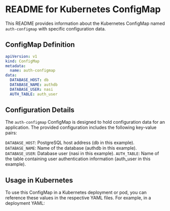 # README for Kubernetes ConfigMap

This README provides information about the Kubernetes ConfigMap named `auth-configmap` with specific configuration data.

## ConfigMap Definition

```yaml
apiVersion: v1
kind: ConfigMap
metadata:
  name: auth-configmap
data:
  DATABASE_HOST: db
  DATABASE_NAME: authdb
  DATABASE_USER: nasi
  AUTH_TABLE: auth_user
```

## Configuration Details
The `auth-configmap` ConfigMap is designed to hold configuration data for an application. The provided configuration includes the following key-value pairs:

`DATABASE_HOST`: PostgreSQL host address (db in this example).
`DATABASE_NAME`: Name of the database (authdb in this example).
`DATABASE_USER`: Database user (nasi in this example).
`AUTH_TABLE`: Name of the table containing user authentication information (auth_user in this example).

## Usage in Kubernetes
To use this ConfigMap in a Kubernetes deployment or pod, you can reference these values in the respective YAML files. For example, in a deployment YAML: